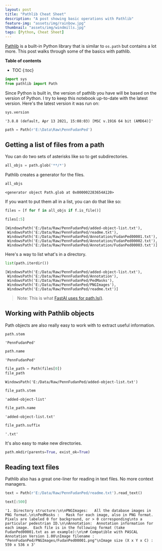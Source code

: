 ```yaml
---
layout: post
title: "Pathlib Cheat Sheet"
description: "A post showing basic operations with Pathlib"
feature-img: "assets/img/rainbow.jpg"
thumbnail: "assets/img/windmills.jpg"
tags: [Python, Cheat Sheet]
---
```


[Pathlib](https://docs.python.org/3/library/pathlib.html) is a built-in Python library that is similar to `os.path` but contains a lot more. This post walks through some of the basics with pathlib.

<b>Table of contents</b>
* TOC
{:toc}


```python
import sys
from pathlib import Path
```

Since Python is built in, the version of pathlib you have will be based on the version of Python. I try to keep this notebook up-to-date with the latest version. Here's the latest version it was run on:


```python
sys.version
```




    '3.8.8 (default, Apr 13 2021, 15:08:03) [MSC v.1916 64 bit (AMD64)]'




```python
path = Path(r'E:\Data\Raw\PennFudanPed')
```

## Getting a list of files from a path

You can do two sets of asterisks like so to get subdirectories.


```python
all_objs = path.glob('**/*')
```

Pathlib creates a generator for the files.


```python
all_objs
```




    <generator object Path.glob at 0x000002283654A120>



If you want to put them all in a list, you can do that like so:


```python
files = [f for f in all_objs if f.is_file()]
```


```python
files[:5]
```




    [WindowsPath('E:/Data/Raw/PennFudanPed/added-object-list.txt'),
     WindowsPath('E:/Data/Raw/PennFudanPed/readme.txt'),
     WindowsPath('E:/Data/Raw/PennFudanPed/Annotation/FudanPed00001.txt'),
     WindowsPath('E:/Data/Raw/PennFudanPed/Annotation/FudanPed00002.txt'),
     WindowsPath('E:/Data/Raw/PennFudanPed/Annotation/FudanPed00003.txt')]



Here's a way to list what's in a directory.


```python
list(path.iterdir())
```




    [WindowsPath('E:/Data/Raw/PennFudanPed/added-object-list.txt'),
     WindowsPath('E:/Data/Raw/PennFudanPed/Annotation'),
     WindowsPath('E:/Data/Raw/PennFudanPed/PedMasks'),
     WindowsPath('E:/Data/Raw/PennFudanPed/PNGImages'),
     WindowsPath('E:/Data/Raw/PennFudanPed/readme.txt')]



> Note: This is what [FastAI uses for path.ls()](https://fastcore.fast.ai/xtras.html#Path.ls).

## Working with Pathlib objects

Path objects are also really easy to work with to extract useful information.


```python
path.stem
```




    'PennFudanPed'




```python
path.name
```




    'PennFudanPed'




```python
file_path = Path(files[0])
file_path
```




    WindowsPath('E:/Data/Raw/PennFudanPed/added-object-list.txt')




```python
file_path.stem
```




    'added-object-list'




```python
file_path.name
```




    'added-object-list.txt'




```python
file_path.suffix
```




    '.txt'



It's also easy to make new directories.


```python
path.mkdir(parents=True, exist_ok=True)
```

## Reading text files

Pathlib also has a great one-liner for reading in text files. No more context managers.


```python
text = Path(r'E:/Data/Raw/PennFudanPed/readme.txt').read_text()
```


```python
text[:500]
```




    '1. Directory structure:\n\nPNGImages:   All the database images in PNG format.\n\nPedMasks :   Mask for each image, also in PNG format. Pixels are labeled 0 for background, or > 0 corresponding\nto a particular pedestrian ID.\n\nAnnotation:  Annotation information for each image.  Each file is in the following format (take FudanPed00001.txt as an example):\n\n# Compatible with PASCAL Annotation Version 1.00\nImage filename : "PennFudanPed/PNGImages/FudanPed00001.png"\nImage size (X x Y x C) : 559 x 536 x 3'


